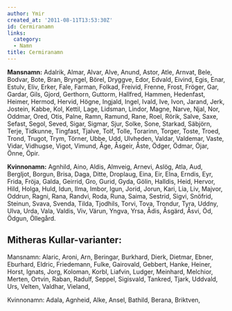 ```yaml
---
author: Ymir
created_at: '2011-08-11T13:53:30Z'
id: Cermiranamn
links:
  category:
  - Namn
title: Cermiranamn
---
```


**Mansnamn:** Adalrik, Almar, Alvar, Alve, Anund, Astor, Atle, Arnvat, Bele, Bodvar, Bote, Bran,
Bryngel, Börel, Dryggve, Edor, Edvald, Eivind, Egis, Enar, Estulv, Eliv, Erker, Fale, Farman,
Folkad, Freivid, Frenne, Frost, Fröger, Gar, Gardar, Gils, Gjord, Gerthorn, Guttorm, Hallfred,
Hammen, Hedenfast, Heimer, Hermod, Hervid, Högne, Ingjald, Ingel, Ivald, Ive, Ivon, Jarand, Jerk,
Jostein, Kabbe, Kol, Kettil, Lage, Lidsman, Lindor, Magne, Narve, Njal, Nor, Oddmar, Ored, Otis,
Palne, Ramn, Ramund, Rane, Roel, Rörik, Salve, Saxe, Sefast, Segol, Seved, Sigar, Sigmar, Sjur,
Solke, Sone, Starkad, Säbjörn, Terje, Tidkunne, Tingfast, Tjalve, Tolf, Tolle, Torarinn, Torger,
Toste, Troed, Trond, Trugot, Trym, Törner, Ubbe, Udd, Ulvheden, Valdar, Valdemar, Vaste, Vidar,
Vidhugse, Vigot, Vimund, Åge, Åsgeir, Åste, Ödger, Ödmar, Öjar, Önne, Öpir.

**Kvinnonamn:** Agnhild, Aino, Aldis, Almveig, Arnevi, Aslög, Atla, Aud, Bergljot, Borgun, Brisa,
Daga, Ditte, Droplaug, Eina, Eir, Elna, Erndis, Eyr, Frida, Fröja, Galda, Geirrid, Gro, Gurid, Gyda,
Gölin, Halldis, Heid, Hervor, Hild, Holga, Huld, Idun, Ilma, Imbor, Igun, Jorid, Jorun, Kari, Lia,
Liv, Majvor, Oddrun, Ragni, Rana, Randvi, Roda, Runa, Saima, Sestrid, Sigvi, Snöfrid, Steinun,
Svava, Svenda, Tilda, Tjodhils, Torvi, Tova, Trondur, Tyra, Uddny, Ulva, Urda, Vala, Valdis, Viv,
Värun, Yngva, Yrsa, Ådis, Åsgärd, Åsvi, Öd, Ödgun, Öllegård.

Mitheras Kullar-varianter:
--------

Mansnamn: Alaric, Aroni, Arn, Beringar, Burkhard, Dierk, Dietmar, Ebner, Eburhard, Eldric,
Friedemann, Fulke, Gairovald, Gebbert, Hanke, Heiner, Horst, Ignats, Jorg, Koloman, Korbl, Liafvin,
Ludger, Meinhard, Melchior, Merten, Ortvin, Raban, Radulf, Seppel, Sigisvald, Tankred, Tjark,
Uddvald, Urs, Velten, Valdhar, Vieland,

Kvinnonamn: Adala, Agnheid, Alke, Ansel, Bathild, Berana, Briktven,